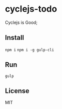 # cyclejs-todo

Cyclejs is Good;

## Install
`npm i`
`npm i -g gulp-cli`

## Run
`gulp`

## License
MIT
